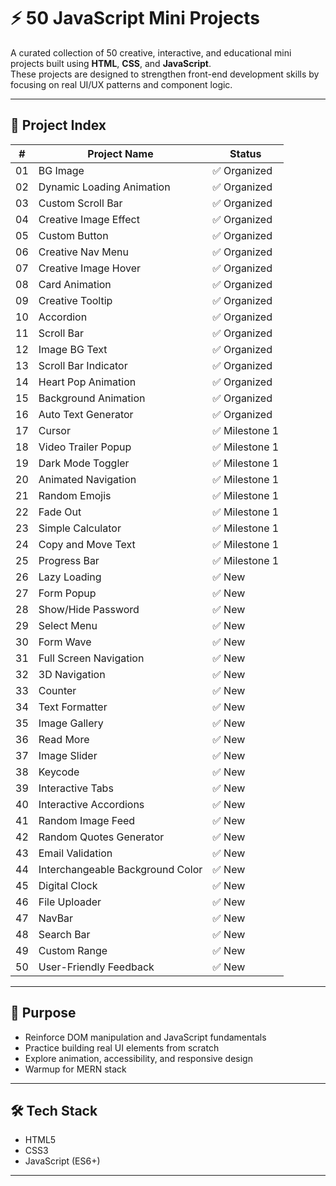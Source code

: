 # ⚡ 50 JavaScript Mini Projects

A curated collection of 50 creative, interactive, and educational mini projects built using **HTML**, **CSS**, and **JavaScript**.  
These projects are designed to strengthen front-end development skills by focusing on real UI/UX patterns and component logic.

---

## 🚀 Project Index

| #   | Project Name                     | Status         |
| --- | -------------------------------- | -------------- |
| 01  | BG Image                         | ✅ Organized   |
| 02  | Dynamic Loading Animation        | ✅ Organized   |
| 03  | Custom Scroll Bar                | ✅ Organized   |
| 04  | Creative Image Effect            | ✅ Organized   |
| 05  | Custom Button                    | ✅ Organized   |
| 06  | Creative Nav Menu                | ✅ Organized   |
| 07  | Creative Image Hover             | ✅ Organized   |
| 08  | Card Animation                   | ✅ Organized   |
| 09  | Creative Tooltip                 | ✅ Organized   |
| 10  | Accordion                        | ✅ Organized   |
| 11  | Scroll Bar                       | ✅ Organized   |
| 12  | Image BG Text                    | ✅ Organized   |
| 13  | Scroll Bar Indicator             | ✅ Organized   |
| 14  | Heart Pop Animation              | ✅ Organized   |
| 15  | Background Animation             | ✅ Organized   |
| 16  | Auto Text Generator              | ✅ Organized   |
| 17  | Cursor                           | ✅ Milestone 1 |
| 18  | Video Trailer Popup              | ✅ Milestone 1 |
| 19  | Dark Mode Toggler                | ✅ Milestone 1 |
| 20  | Animated Navigation              | ✅ Milestone 1 |
| 21  | Random Emojis                    | ✅ Milestone 1 |
| 22  | Fade Out                         | ✅ Milestone 1 |
| 23  | Simple Calculator                | ✅ Milestone 1 |
| 24  | Copy and Move Text               | ✅ Milestone 1 |
| 25  | Progress Bar                     | ✅ Milestone 1 |
| 26  | Lazy Loading                     | ✅ New         |
| 27  | Form Popup                       | ✅ New         |
| 28  | Show/Hide Password               | ✅ New         |
| 29  | Select Menu                      | ✅ New         |
| 30  | Form Wave                        | ✅ New         |
| 31  | Full Screen Navigation           | ✅ New         |
| 32  | 3D Navigation                    | ✅ New         |
| 33  | Counter                          | ✅ New         |
| 34  | Text Formatter                   | ✅ New         |
| 35  | Image Gallery                    | ✅ New         |
| 36  | Read More                        | ✅ New         |
| 37  | Image Slider                     | ✅ New         |
| 38  | Keycode                          | ✅ New         |
| 39  | Interactive Tabs                 | ✅ New         |
| 40  | Interactive Accordions           | ✅ New         |
| 41  | Random Image Feed                | ✅ New         |
| 42  | Random Quotes Generator          | ✅ New         |
| 43  | Email Validation                 | ✅ New         |
| 44  | Interchangeable Background Color | ✅ New         |
| 45  | Digital Clock                    | ✅ New         |
| 46  | File Uploader                    | ✅ New         |
| 47  | NavBar                           | ✅ New         |
| 48  | Search Bar                       | ✅ New         |
| 49  | Custom Range                     | ✅ New         |
| 50  | User-Friendly Feedback           | ✅ New         |

---

## 🎯 Purpose

- Reinforce DOM manipulation and JavaScript fundamentals
- Practice building real UI elements from scratch
- Explore animation, accessibility, and responsive design
- Warmup for MERN stack

---

## 🛠 Tech Stack

- HTML5
- CSS3
- JavaScript (ES6+)

---
